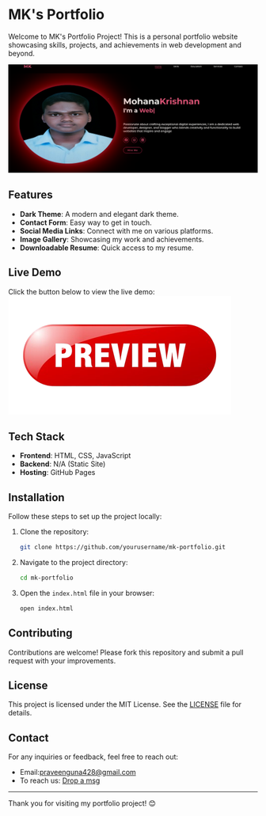 # MK's Portfolio

Welcome to MK's Portfolio Project! This is a personal portfolio website showcasing skills, projects, and achievements in web development and beyond.

![Portfolio Preview](https://github.com/Praveenguna428/img-hub/blob/main/project%20review.png?raw=true) <!-- Replace with an actual screenshot -->

## Features
- **Dark Theme**: A modern and elegant dark theme.
- **Contact Form**: Easy way to get in touch.
- **Social Media Links**: Connect with me on various platforms.
- **Image Gallery**: Showcasing my work and achievements.
- **Downloadable Resume**: Quick access to my resume.

## Live Demo

Click the button below to view the live demo: 
[![View Live Demo](https://github.com/Praveenguna428/img-hub/blob/main/preview%20button%20.png?raw=true)](https://praveenguna428.github.io/Mk-s-portfolio-site/) <!-- Replace with your actual live demo link -->

## Tech Stack
- **Frontend**: HTML, CSS, JavaScript
- **Backend**: N/A (Static Site)
- **Hosting**: GitHub Pages

## Installation

Follow these steps to set up the project locally:

1. Clone the repository:
   ```bash
   git clone https://github.com/yourusername/mk-portfolio.git
   ```

2. Navigate to the project directory:
   ```bash
   cd mk-portfolio
   ```

3. Open the `index.html` file in your browser:
   ```bash
   open index.html
   ```

## Contributing

Contributions are welcome! Please fork this repository and submit a pull request with your improvements.

## License

This project is licensed under the MIT License. See the [LICENSE](LICENSE) file for details.

## Contact

For any inquiries or feedback, feel free to reach out:

- Email:praveenguna428@gmail.com
- To reach us: [Drop a msg]( ) <!-- Replace with your actual LinkedIn link -->

---

Thank you for visiting my portfolio project! 😊
